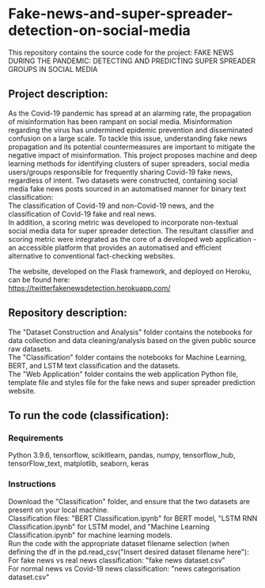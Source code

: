 # Fake-news-and-super-spreader-detection-on-social-media

This repository contains the source code for the project: FAKE NEWS DURING THE PANDEMIC: DETECTING AND PREDICTING SUPER SPREADER GROUPS IN SOCIAL MEDIA
## Project description:
As the Covid-19 pandemic has spread at an alarming rate, the propagation of misinformation has been rampant on social media. Misinformation regarding the virus has undermined epidemic prevention and disseminated confusion on a large scale. To tackle this issue, understanding fake news propagation and its potential countermeasures are important to mitigate the negative impact of misinformation. This project proposes machine and deep learning methods for identifying clusters of super spreaders, social media users/groups responsible for frequently sharing Covid-19 fake news, regardless of intent. Two datasets were constructed, containing social media fake news posts sourced in an automatised manner for binary text classification:  
The classification of Covid-19 and non-Covid-19 news, and the classification of Covid-19 fake and real news.   
In addition, a scoring metric was developed to incorporate non-textual social media data for super spreader detection. The resultant classifier and scoring metric were integrated as the core of a developed web application - an accessible platform that provides an automatised and efficient alternative to conventional fact-checking websites.  

The website, developed on the Flask framework, and deployed on Heroku, can be found here:  
https://twitterfakenewsdetection.herokuapp.com/

## Repository description:
The "Dataset Construction and Analysis" folder contains the notebooks for data collection and data cleaning/analysis based on the given public source raw datasets.  
The "Classification" folder contains the notebooks for Machine Learning, BERT, and LSTM text classification and the datasets.  
The "Web Application" folder contains the web application Python file, template file and styles file for the fake news and super spreader prediction website.  

## To run the code (classification):
### Requirements
Python 3.9.6, tensorflow, scikitlearn, pandas, numpy, tensorflow_hub, tensorFlow_text, matplotlib, seaborn, keras
### Instructions
Download the "Classification" folder, and ensure that the two datasets are present on your local machine.  
Classification files: "BERT Classification.ipynb" for BERT model, "LSTM RNN Classification.ipynb" for LSTM model, and "Machine Learning Classification.ipynb" for machine learning models.  
Run the code with the appropriate dataset filename selection (when defining the df in the pd.read_csv("Insert desired dataset filename here"):  
For fake news vs real news classification: "fake news dataset.csv"  
For normal news vs Covid-19 news classification: "news categorisation dataset.csv"  
